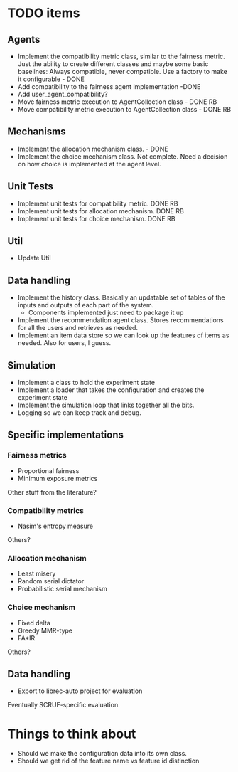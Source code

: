 # TODO items

## Agents

* Implement the compatibility metric class, similar to the fairness metric. Just the ability to create different classes and maybe some basic baselines: Always compatible, never compatible. Use a factory to make it configurable - DONE
* Add compatibility to the fairness agent implementation -DONE
* Add user_agent_compatibility?
* Move fairness metric execution to AgentCollection class - DONE RB
* Move compatibility metric execution to AgentCollection class - DONE RB

## Mechanisms
* Implement the allocation mechanism class. - DONE
* Implement the choice mechanism class. Not complete. Need a decision 
on how choice is implemented at the agent level.

## Unit Tests
* Implement unit tests for compatibility metric. DONE RB
* Implement unit tests for allocation mechanism. DONE RB
* Implement unit tests for choice mechanism. DONE RB

## Util
* Update Util 

## Data handling
* Implement the history class. Basically an updatable set of tables of the inputs and outputs of each part of the system.
  * Components implemented just need to package it up
* Implement the recommendation agent class. Stores recommendations for all the users and retrieves as needed. 
* Implement an item data store so we can look up the features of items as needed. Also for users, I guess. 

## Simulation
* Implement a class to hold the experiment state
* Implement a loader that takes the configuration and creates the experiment state
* Implement the simulation loop that links together all the bits.
* Logging so we can keep track and debug.

## Specific implementations

### Fairness metrics
* Proportional fairness
* Minimum exposure metrics

Other stuff from the literature?

### Compatibility metrics
* Nasim's entropy measure

Others?

### Allocation mechanism
* Least misery
* Random serial dictator
* Probabilistic serial mechanism

### Choice mechanism
* Fixed delta
* Greedy MMR-type
* FA*IR

Others?

## Data handling

* Export to librec-auto project for evaluation

Eventually SCRUF-specific evaluation. 

# Things to think about

* Should we make the configuration data into its own class.
* Should we get rid of the feature name vs feature id distinction
